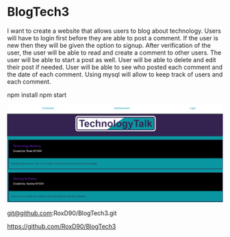 # BlogTech3

I want to create a website that allows users to blog about technology. Users will have to login first before they are able to post a comment. If the user is new then they will be given the option to signup. After verification of the user, the user will be able to read and create a comment to other users. The user will be able to start a post as well. User will be able to delete and edit their post if needed. User will be able to see who posted each comment and the date of each comment. Using mysql will allow to keep track of users and each comment. 

npm install
npm start

![blog site](image.png)

git@github.com:RoxD90/BlogTech3.git

https://github.com/RoxD90/BlogTech3
